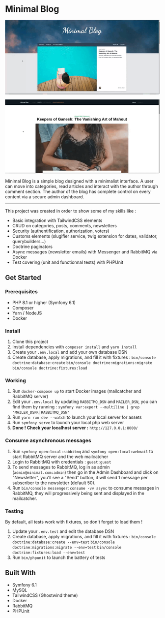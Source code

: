 
# Minimal Blog

![](assets/images/minimal_blog.gif)

![](assets/images/minimal_blog2.gif)

Minimal Blog is a simple blog designed with a minimalist interface. 
A user can move into categories, read articles and interact with the author through comment section.
The author of the blog has complete control on every content via a secure admin dashboard. 

---

 This project was created in order to show some of my skills like  :
* Basic integration with TailwindCSS elements
* CRUD on categories, posts, comments, newsletters
* Security (authentification, authorization, voters)
* Customs elements (slugifier service, twig extension for dates, validator, querybuilders...)
* Doctrine paginators
* Async messages (newsletter emails) with Messenger and RabbitMQ via Docker
* Test covering (unit and functionnal tests) with PHPUnit

## Get Started 

### Prerequisites

*  PHP 8.1 or higher (Symfony 6.1)
* Composer
* Yarn / NodeJS
* Docker

### Install

1. Clone this project
2. Install dependencies with `composer install` and `yarn install`
3. Create your `.env.local` and add your own database DSN
4. Create database, apply migrations, and fill it with fixtures : 
`bin/console doctrine:database:create`
`bin/console doctrine:migrations:migrate`
`bin/console doctrine:fixtures:load`

### Working

1. Run `docker-compose up` to start Docker images (mailcatcher and RabbitMQ server)
2. Edit your `.env.local` by updating `RABBITMQ_DSN` and `MAILER_DSN`, you can find them by running :
`symfony var:export --multiline | grep 'MAILER_DSN\|RABBITMQ_DSN'`
3. Run `yarn run dev --watch` to launch your local server for assets
4. Run `symfony serve` to launch your local php web server
5. **Done ! Check your localhost server :** `http://127.0.0.1:8000/`


### Consume asynchronous messages

1. Run `symfony open:local:rabbitmq` and `symfony open:local:webmail` to start RabbitMQ server and the web mailcatcher
2. Login to RabbitMQ with credentials : `guest:guest`
3. To send messages to RabbitMQ, log in as admin (`admin@minimal.com:admin`) then go in the Admin Dashboard and click on "Newsletter", you'll see a "Send" button, it will send 1 message per subscriber to the newsletter (default 50).
4. Run `bin/console messenger:consume -vv async` to consume messages in RabbitMQ, they will progressively being sent and displayed in the mailcatcher.

### Testing

By default, all tests work with fixtures, so don't forget to load them !
1. Update your `.env.test` and edit the database DSN
2. Create database, apply migrations, and fill it with fixtures : 
`bin/console doctrine:database:create --env=test`
`bin/console doctrine:migrations:migrate --env=test`
`bin/console doctrine:fixtures:load --env=test`
3. Run `bin/phpunit` to launch the battery of tests

## Built With

* Symfony 6.1
* MySQL
* TailwindCSS (Ghostwind theme)
* Docker
* RabbitMQ
* PHPUnit

